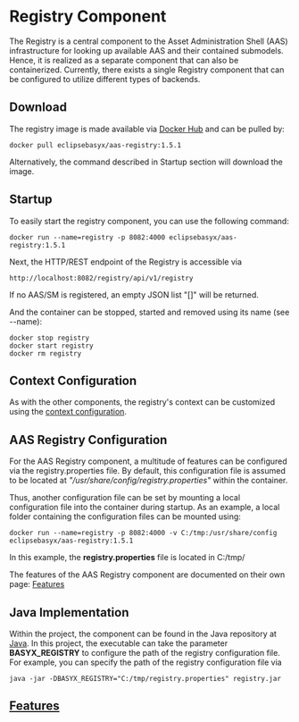 # Registry Component

The Registry is a central component to the Asset Administration Shell (AAS) infrastructure for looking up available AAS and their contained submodels. Hence, it is realized as a separate component that can also be containerized. Currently, there exists a single Registry component that can be configured to utilize different types of backends.

## Download
The registry image is made available via [Docker Hub](https://login.docker.com/u/login/identifier?state=hKFo2SBScEFyNlVtcEc5T3RaWlZPbUpmMG9CRWlaWEtpbHduRqFur3VuaXZlcnNhbC1sb2dpbqN0aWTZIF9pNFppTVFMbTVSYUYwMk9jWmhUVXY0Z3JiSHFUTVRMo2NpZNkgbHZlOUdHbDhKdFNVcm5lUTFFVnVDMGxiakhkaTluYjk) and can be pulled by:
```
docker pull eclipsebasyx/aas-registry:1.5.1
```
Alternatively, the command described in Startup section will download the image.

## Startup
To easily start the registry component, you can use the following command:
```
docker run --name=registry -p 8082:4000 eclipsebasyx/aas-registry:1.5.1
```
Next, the HTTP/REST endpoint of the Registry is accessible via
```
http://localhost:8082/registry/api/v1/registry
```
If no AAS/SM is registered, an empty JSON list "[]" will be returned.

And the container can be stopped, started and removed using its name (see --name):
```
docker stop registry
docker start registry
docker rm registry
```
## Context Configuration
As with the other components, the registry's context can be customized using the [context configuration](../context-config.md ).

## AAS Registry Configuration
For the AAS Registry component, a multitude of features can be configured via the registry.properties file. By default, this configuration file is assumed to be located at *"/usr/share/config/registry.properties"* within the container.

Thus, another configuration file can be set by mounting a local configuration file into the container during startup. As an example, a local folder containing the configuration files can be mounted using:
```
docker run --name=registry -p 8082:4000 -v C:/tmp:/usr/share/config eclipsebasyx/aas-registry:1.5.1
```
In this example, the **registry.properties** file is located in C:/tmp/

The features of the AAS Registry component are documented on their own page: [Features](./features/index.md)

## Java Implementation
Within the project, the component can be found in the Java repository at [Java](https://git.eclipse.org/r/plugins/gitiles/basyx/basyx/+/master/components/basys.components/basyx.components.docker/basyx.components.registry/src/main/java/org/eclipse/basyx/components/registry/executable/). In this project, the executable can take the parameter **BASYX_REGISTRY** to configure the path of the registry configuration file. For example, you can specify the path of the registry configuration file via
```
java -jar -DBASYX_REGISTRY="C:/tmp/registry.properties" registry.jar
```

## [Features](./features/index.md)